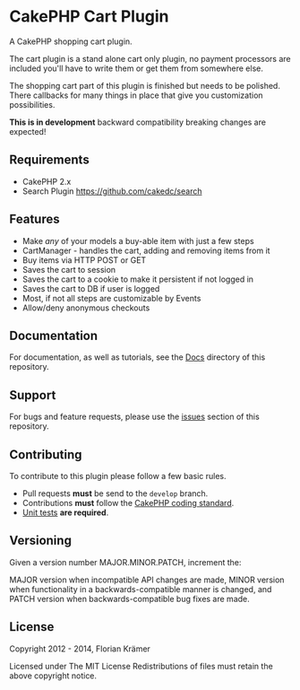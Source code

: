 CakePHP Cart Plugin
===================

A CakePHP shopping cart plugin.

The cart plugin is a stand alone cart only plugin, no payment processors are included you'll have to write them or get them from somewhere else.

The shopping cart part of this plugin is finished but needs to be polished. There callbacks for many things in place that give you customization possibilities.

**This is in development** backward compatibility breaking changes are expected!

Requirements
------------

 * CakePHP 2.x
 * Search Plugin https://github.com/cakedc/search

Features
--------

 * Make *any* of your models a buy-able item with just a few steps
 * CartManager - handles the cart, adding and removing items from it
 * Buy items via HTTP POST or GET
 * Saves the cart to session
 * Saves the cart to a cookie to make it persistent if not logged in
 * Saves the cart to DB if user is logged
 * Most, if not all steps are customizable by Events
 * Allow/deny anonymous checkouts

Documentation
-------------

For documentation, as well as tutorials, see the [Docs](Docs/Home.md) directory of this repository.

Support
-------

For bugs and feature requests, please use the [issues](https://github.com/burzum/cakephp-cart-plugin/issues) section of this repository.

Contributing
------------

To contribute to this plugin please follow a few basic rules.

* Pull requests **must** be send to the ```develop``` branch.
* Contributions **must** follow the [CakePHP coding standard](http://book.cakephp.org/2.0/en/contributing/cakephp-coding-conventions.html).
* [Unit tests](http://book.cakephp.org/2.0/en/development/testing.html) **are required**.

Versioning
----------

Given a version number MAJOR.MINOR.PATCH, increment the:

MAJOR version when incompatible API changes are made,
MINOR version when functionality in a backwards-compatible manner is changed, and
PATCH version when backwards-compatible bug fixes are made.

License
-------

Copyright 2012 - 2014, Florian Krämer

Licensed under The MIT License
Redistributions of files must retain the above copyright notice.